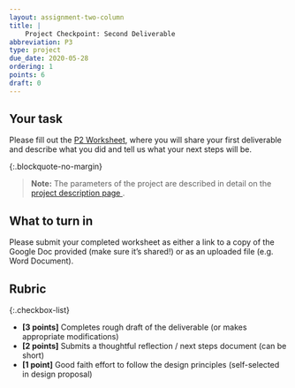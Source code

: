 ```yaml
---
layout: assignment-two-column
title: |
    Project Checkpoint: Second Deliverable
abbreviation: P3
type: project
due_date: 2020-05-28
ordering: 1 
points: 6
draft: 0
---
```


## Your task
Please fill out the <a href="https://docs.google.com/document/d/1B7t-xn-QbzOA8RT8ca07c2yhSQkTpeVH2TPrASp1G_o/edit?usp=sharing" target="_blank">P2 Worksheet</a>, where you will share your first deliverable and describe what you did and tell us what your next steps will be.

{:.blockquote-no-margin}
> **Note:** The parameters of the project are described in detail on the <a class="pj" href="/spring2020/project-description">project description page <i class="fas fa-link" aria-hidden="true"></i></a>.

## What to turn in
Please submit your completed worksheet as either a link to a copy of the Google Doc provided (make sure it’s shared!) or as an uploaded file (e.g. Word Document).

## Rubric

{:.checkbox-list}
* **[3 points]** Completes rough draft of the deliverable (or makes appropriate modifications)
* **[2 points]** Submits a thoughtful reflection / next steps document (can be short)
* **[1 point]** Good faith effort to follow the design principles (self-selected in design proposal)